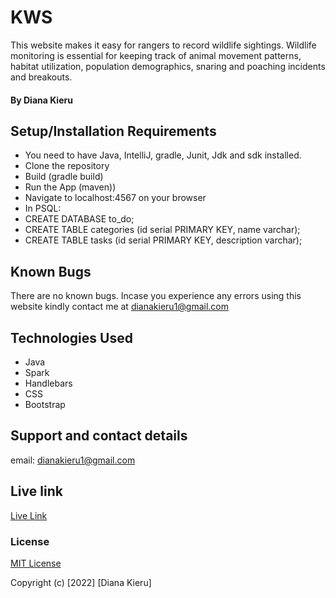 # KWS
This website makes it easy for rangers to record wildlife sightings. Wildlife monitoring is essential for keeping track of animal movement patterns, habitat utilization, population demographics, snaring and poaching incidents and breakouts.
#### By  Diana Kieru

## Setup/Installation Requirements
* You need to have Java, IntelliJ, gradle, Junit, Jdk and sdk installed.
* Clone the repository
* Build (gradle build)
* Run the App (maven))
* Navigate to localhost:4567 on your browser
* In PSQL:
* CREATE DATABASE to_do;
* CREATE TABLE categories (id serial PRIMARY KEY, name varchar);
* CREATE TABLE tasks (id serial PRIMARY KEY, description varchar);
## Known Bugs
There are no known bugs. Incase you experience any errors using this website kindly contact me at dianakieru1@gmail.com
## Technologies Used
* Java
* Spark
* Handlebars
* CSS
* Bootstrap
## Support and contact details
email: dianakieru1@gmail.com

## Live link
[Live Link]()
### License
[MIT License](./LICENSE)

Copyright (c) [2022] [Diana Kieru]
